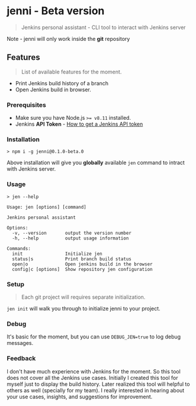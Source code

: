 # jenni - Beta version
> Jenkins personal assistant - CLI tool to interact with Jenkins server

Note - jenni will only work inside the **git** repository 

## Features
> List of available features for the moment.   
* Print Jenkins build history of a branch
* Open Jenkins build in browser.

### Prerequisites
- Make sure you have Node.js `>= v8.11` installed.
- Jenkins **API Token** - [How to get a Jenkins API token](https://stackoverflow.com/questions/45466090/how-to-get-the-api-token-for-jenkins)

### Installation
```
> npm i -g jenni@0.1.0-beta.0
```
Above installation will give you **globally** available `jen` command to intract with Jenkins server. 

### Usage
```
> jen --help

Usage: jen [options] [command]

Jenkins personal assistant

Options:
  -v, --version       output the version number
  -h, --help          output usage information

Commands:
  init                Initialize jen
  status|s            Print branch build status
  open|o              Open jenkins build in the browser
  config|c [options]  Show repository jen configuration

```

### Setup
> Each git project will requires separate initialization.

`jen init` will walk you through to initialize jenni to your project. 

### Debug
It's basic for the moment, but you can use `DEBUG_JEN=true` to log debug messages.

### Feedback
I don't have much experience with Jenkins for the moment. So this tool does not cover all the Jenkins use cases. Initially I created this tool for myself just to display the build history. Later realized this tool will helpful to others as well (specially for my team). I really interested in hearing about your use cases, insights, and suggestions for improvement.

